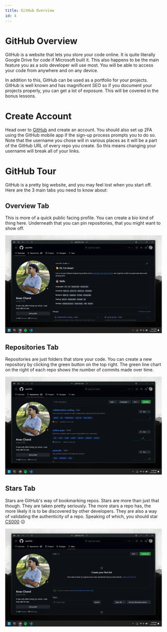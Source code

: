 ```yaml
---
title: GitHub Overview
id: 4
---
```


# GitHub Overview

GitHub is a website that lets you store your code online. It is quite literally Google Drive for code if Microsoft built it. This also happens to be the main feature you as a solo developer will use most. You will be able to access your code from anywhere and on any device.

In addition to this, GitHub can be used as a portfolio for your projects. GitHub is well known and has magnificent SEO so if you document your projects properly, you can get a lot of exposure. This will be covered in the bonus lessons.

# Create Account

Head over to [GitHub](https://github.com) and create an account. You should also set up 2FA using the GitHub mobile app if the sign-up process prompts you to do so. Note that the username you chose will in various places as it will be a part of the GitHub URL of every repo you create. So this means changing your username will break all of your links.

# GitHub Tour

GitHub is a pretty big website, and you may feel lost when you start off. Here are the 3 main tabs you need to know about:

## Overview Tab

This is more of a quick public facing profile. You can create a bio kind of thing here. Underneath that you can pin repositories, that you might want to show off.

![Overview Tab](./images/github-overview-tab.webp)

## Repositories Tab

Repositories are just folders that store your code. You can create a new repository by clicking the green button on the top right. The green line chart on the right of each repo shows the number of commits made over time.

![Repositories Tab](./images/github-repo-tab.webp)

## Stars Tab

Stars are GitHub's way of bookmarking repos. Stars are more than just that though. They are taken pretty seriously. The more stars a repo has, the more likely it is to be discovered by other developers. They are also a way of validating the authenticity of a repo. Speaking of which, you should star [CS000](https://github.com/anav5704/collaborative-coding) 😉

![Stars Tab](./images/github-stars-tab.webp)

